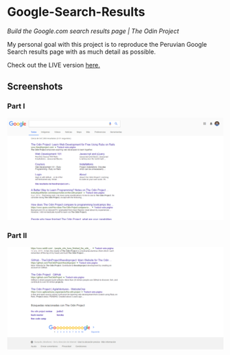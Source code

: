 # Google-Search-Results
<em>Build the Google.com search results page | The Odin Project</em>

My personal goal with this project is to reproduce the Peruvian Google Search results page with as much detail as possible.

Check out the LIVE version <a href="https://itsandromeda.github.io/Google-Search-Results/">here.</a>

<h2>Screenshots</h2>
<h3>Part I</h3>
<img src="https://raw.githubusercontent.com/itsandromeda/Google-Search-Results/master/assets/images/screenshot00.png" alt="Google-Search results page by Andromeda">
<h3>Part II</h3>
<img src="https://raw.githubusercontent.com/itsandromeda/Google-Search-Results/master/assets/images/screenshot01.png" alt="Google-Search results page by Andromeda">
